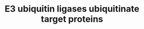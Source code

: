 ---
authors:
- ReactomeTeam
description: 'E3 ubiquitin ligases catalyze the transfer of an ubiquitin from an E2-ubiquitin
  conjugate to a target protein. Generally, ubiquitin is transferred via formation
  of an amide bond to a particular lysine residue of the target protein, but ubiquitylation
  of cysteine, serine and threonine residues in a few targeted proteins has also been
  demonstrated (reviewed in McDowell and Philpott 2013, Berndsen and Wolberger 2014).
  Based on protein homologies, families of E3 ubiquitin ligases have been identified
  that include RING-type ligases (reviewed in Deshaies et al. 2009, Metzger et al.
  2012, Metzger et al. 2014), HECT-type ligases (reviewed in Rotin et al. 2009, Metzger
  et al. 2012), and RBR-type ligases (reviewed in Dove et al. 2016). A subset of the
  RING-type ligases participate in CULLIN-RING ligase complexes (CRLs which include
  SCF complexes, reviewed in Lee and Zhou 2007, Genschik et al. 2013, Skaar et al.
  2013, Lee et al. 2014).<br>Some E3-E2 combinations catalyze mono-ubiquitination
  of the target protein (reviewed in Nakagawa and Nakayama 2015). Other E3-E2 combinations
  catalyze conjugation of further ubiquitin monomers to the initial ubiquitin, forming
  polyubiquitin chains. (It may also be possible for some E3-E2 combinations to preassemble
  polyubiquitin and transfer it as a unit to the target protein.) Ubiquitin contains
  several lysine (K) residues and a free alpha amino group  to which further ubiquitin
  can be conjugated. Thus different types of polyubiquitin are possible: K11 linked
  polyubiquitin is observed in endoplasmic reticulum-associated degradation (ERAD),
  K29 linked polyubiquitin is observed in lysosomal degradation, K48 linked polyubiquitin
  directs target proteins to the proteasome for degradation, whereas K63 linked polyubiquitin
  generally acts as a scaffold to recruit other proteins in several cellular processes,
  notably DNA repair (reviewed in Komander et al. 2009).  View original pathway at
  [http://www.reactome.org/PathwayBrowser/#DIAGRAM=8866654 Reactome].'
last-edited: 2021-01-25
organisms:
- Homo sapiens
redirect_from:
- /index.php/Pathway:WP4055
- /instance/WP4055
schema-jsonld:
- '@context': https://schema.org/
  '@id': https://wikipathways.github.io/pathways/WP4055.html
  '@type': Dataset
  creator:
    '@type': Organization
    name: WikiPathways
  description: 'E3 ubiquitin ligases catalyze the transfer of an ubiquitin from an
    E2-ubiquitin conjugate to a target protein. Generally, ubiquitin is transferred
    via formation of an amide bond to a particular lysine residue of the target protein,
    but ubiquitylation of cysteine, serine and threonine residues in a few targeted
    proteins has also been demonstrated (reviewed in McDowell and Philpott 2013, Berndsen
    and Wolberger 2014). Based on protein homologies, families of E3 ubiquitin ligases
    have been identified that include RING-type ligases (reviewed in Deshaies et al.
    2009, Metzger et al. 2012, Metzger et al. 2014), HECT-type ligases (reviewed in
    Rotin et al. 2009, Metzger et al. 2012), and RBR-type ligases (reviewed in Dove
    et al. 2016). A subset of the RING-type ligases participate in CULLIN-RING ligase
    complexes (CRLs which include SCF complexes, reviewed in Lee and Zhou 2007, Genschik
    et al. 2013, Skaar et al. 2013, Lee et al. 2014).<br>Some E3-E2 combinations catalyze
    mono-ubiquitination of the target protein (reviewed in Nakagawa and Nakayama 2015).
    Other E3-E2 combinations catalyze conjugation of further ubiquitin monomers to
    the initial ubiquitin, forming polyubiquitin chains. (It may also be possible
    for some E3-E2 combinations to preassemble polyubiquitin and transfer it as a
    unit to the target protein.) Ubiquitin contains several lysine (K) residues and
    a free alpha amino group  to which further ubiquitin can be conjugated. Thus different
    types of polyubiquitin are possible: K11 linked polyubiquitin is observed in endoplasmic
    reticulum-associated degradation (ERAD), K29 linked polyubiquitin is observed
    in lysosomal degradation, K48 linked polyubiquitin directs target proteins to
    the proteasome for degradation, whereas K63 linked polyubiquitin generally acts
    as a scaffold to recruit other proteins in several cellular processes, notably
    DNA repair (reviewed in Komander et al. 2009).  View original pathway at [http://www.reactome.org/PathwayBrowser/#DIAGRAM=8866654
    Reactome].'
  keywords:
  - 'RAD18 '
  - 'Ub-C87-UBE2N '
  - 'Ub-C85-UBE2D2 '
  - 'HIST1H2BA '
  - US11:HLA
  - 'DERL1 '
  - K48polyUb-HLA
  - 'PEX12 '
  - 'UBE2E1 '
  - Ub:UBE2D1,UBE2D2,UBE2D3, UBE2E1,UBE2N
  - 'UBC(229-304) '
  - SHPRH
  - 'HIST1H2BM '
  - 'CDC73 '
  - 'WAC '
  - BCL10
  - 'Ub-HIST1H2BJ '
  - UBE2D1,UBE2D2,UBE2D3,UBE2E1,UBE2N
  - 'HIST1H2BO '
  - PEX2:PEX10:PEX12:PEX5S,L:Ub:UBE2D1,2,3:PEX13:PEX14
  - 'UBE2D3 '
  - RNF152
  - 'K48polyUb-HLA-A A-2 '
  - 'Ub-HIST1H2BB '
  - 'Ub-HIST1H2BK '
  - WAC
  - 'UBB(153-228) '
  - K63polyUb-K164-PCNA
  - Histone HIST1H2B
  - 'UBB(77-152) '
  - 'HIST1H2BJ '
  - 'RRAGA '
  - 'Ub-HIST1H2BL '
  - RRAGA:GDP
  - 'RPS27A(1-76) '
  - Ub:UBE2N:UBE2V2
  - UBE2D1,2,3
  - 'WDR61 '
  - RNF20:RNF40
  - 'K48polyUb-HLA-B B-60 '
  - 'RTF1 '
  - 'Ub-HIST1H2BC '
  - 'Ub-HIST1H2BO '
  - 'VIMP '
  - 'UBC(77-152) '
  - 'UBC(457-532) '
  - 'Ub-C86-UBE2L3 '
  - 'UBC(305-380) '
  - 'HIST1H2BH '
  - RNF144A:PRKDC:Ub:UBE2L3
  - UBE2J2-1
  - RNF152:RRAGA:GDP:Ub:UBE2N
  - PEX5S,L:PEX13:PEX14:PEX2:PEX10:PEX12
  - 'UBC(609-684) '
  - 'SHPRH '
  - US11
  - UBE2N
  - US11:HLA:TMEM129:DERL1:VIMP:VCP:Ub:UBE2J2
  - 'Ub-C88-UBE2B '
  - 'K63polyUb-K164-PCNA '
  - Ub:UBE2A,B
  - K63polyUb-K142,K220,K230,K244-RRAGA:GDP
  - 'UBE2J2-1 '
  - homotrimer
  - TMEM129:DERL1:VIMP:VCP:Ub:UBE2J2
  - 'UBE2A '
  - 'TMEM129 '
  - 'Ub-C85-UBE2D1 '
  - A-2,A-3,B-60
  - 'UBA52(1-76) '
  - 'UBE2B '
  - 'PEX14 '
  - 'UBC(381-456) '
  - 'PEX2 '
  - UBE2A,B
  - 'UBE2V2 '
  - 'PAF1 '
  - 'HLA-B B-60 '
  - Ub:UBE2J2
  - RNF181
  - 'VCP '
  - 'PEX10 '
  - UBE2L3
  - 'RNF40 '
  - UBE2N:UBE2V2
  - 'Ub-C85-UBE2D3 '
  - RNF144A
  - 'K48polyUb-HLA-A A-3 '
  - PEX2:PEX10:PEX12:Ub:PEX5S,L:PEX13:PEX14
  - PRKDC
  - 'RNF144A '
  - 'PEX5 isoform L '
  - K48polyUb-PRKDC
  - 'HLA-A A-3 '
  - 'UBC(1-76) '
  - 'Ub-C88-UBE2A '
  - 'UBE2N '
  - Ub:UBE2N
  - 'PEX5 isoform S '
  - 'HIST1H2BL '
  - PAF1c:WAC:RNF20:RNF40:Ub:UBE2A,B:HIST1H2B
  - 'RNF20 '
  - RAD18:UBE2B
  - Ub:UBE2D1,2,3
  - PAF1C
  - 'LEO1 '
  - 'UBE2D1 '
  - 'GDP '
  - K48polyUb-BCL10
  - 'BCL10 '
  - 'Ub-C11-PEX5S '
  - 'UBE2D2 '
  - 'HLA-A A-2 '
  - 'HIST1H2BB '
  - 'Ub-C-UBE2J2 '
  - 'PRKDC '
  - 'RNF152 '
  - 'Ub-C131-UBE2E1 '
  - 'HIST1H2BN '
  - 'CTR9 '
  - 'HIST1H2BD '
  - 'UBC(533-608) '
  - 'MonoUb-K164-PCNA '
  - 'Ub-HIST1H2BN '
  - RNF181:BCL10:Ub:E2
  - SHPRH:monoUb:K164-PCNA:RAD18:UBE2B:Ub:UBE2N:UBE2V2
  - 'PEX13 '
  - 'UBC(153-228) '
  - HLTF:monoUb:K164-PCNA:RAD18:UBE2B:Ub:UBE2N:UBE2V2
  - 'K63polyUb-K142,K220,K230,K244-RRAGA '
  - 'HIST1H2BK '
  - 'Ub-HIST1H2BM '
  - 'UBB(1-76) '
  - 'HLTF '
  - MonoUb:K164-PCNA
  - 'HIST1H2BC '
  - 'Ub-HIST1H2BD '
  - 'PCNA '
  - 'RNF181 '
  - Ub:UBE2L3
  - HLTF
  - 'Ub-C11-PEX5L '
  - 'US11 '
  - TMEM129:DERL1:VIMP:VCP:UBE2J2
  - Ub-histone HIST1H2B
  - 'Ub-HIST1H2BA '
  - 'Ub-HIST1H2BH '
  license: CC0
  name: E3 ubiquitin ligases ubiquitinate target proteins
seo: CreativeWork
title: E3 ubiquitin ligases ubiquitinate target proteins
wpid: WP4055
---